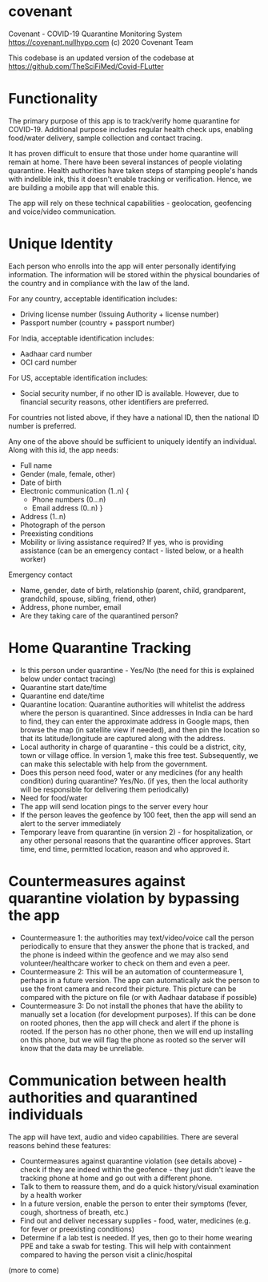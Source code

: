 # covenant
Covenant - COVID-19 Quarantine Monitoring System
https://covenant.nullhypo.com
(c) 2020 Covenant Team

This codebase is an updated version of the codebase at https://github.com/TheSciFiMed/Covid-FLutter

# Functionality

The primary purpose of this app is to track/verify home quarantine for COVID-19. Additional purpose includes regular health check ups, enabling food/water delivery, sample collection and contact tracing.

It has proven difficult to ensure that those under home quarantine will remain at home. There have been several instances of people violating quarantine. Health authorities have taken steps of stamping people's hands with indelible ink, this it doesn't enable tracking or verification. Hence, we are building a mobile app that will enable this.

The app will rely on these technical capabilities - geolocation, geofencing and voice/video communication.

# Unique Identity
Each person who enrolls into the app will enter personally identifying information. The information will be stored within the physical boundaries of the country and in compliance with the law of the land. 

For any country, acceptable identification includes:
- Driving license number (Issuing Authority + license number)
- Passport number (country + passport number)

For India, acceptable identification includes:
- Aadhaar card number
- OCI card number

For US, acceptable identification includes:
- Social security number, if no other ID is available. However, due to financial security reasons, other identifiers are preferred.

For countries not listed above, if they have a national ID, then the national ID number is preferred.

Any one of the above should be sufficient to uniquely identify an individual. Along with this id, the app needs:
- Full name
- Gender (male, female, other)
- Date of birth
- Electronic communication (1..n) {
    - Phone numbers (0...n)
    - Email address (0..n)
}
- Address (1..n)
- Photograph of the person
- Preexisting conditions
- Mobility or living assistance required? If yes, who is providing assistance (can be an emergency contact - listed below, or a health worker)

Emergency contact
- Name, gender, date of birth, relationship (parent, child, grandparent, grandchild, spouse, sibling, friend, other)
- Address, phone number, email
- Are they taking care of the quarantined person?

# Home Quarantine Tracking
- Is this person under quarantine - Yes/No (the need for this is explained below under contact tracing)
- Quarantine start date/time
- Quarantine end date/time
- Quarantine location: Quarantine authorities will whitelist the address where the person is quarantined. Since addresses in India can be hard to find, they can enter the approximate address in Google maps, then browse the map (in satellite view if needed), and then pin the location so that its latitude/longitude are captured along with the address.
- Local authority in charge of quarantine - this could be a district, city, town or village office. In version 1, make this free test. Subsequently, we can make this selectable with help from the government.
- Does this person need food, water or any medicines (for any health condition) during quarantine? Yes/No. (if yes, then the local authority will be responsible for delivering them periodically)
- Need for food/water
- The app will send location pings to the server every hour
- If the person leaves the geofence by 100 feet, then the app will send an alert to the server immediately
- Temporary leave from quarantine (in version 2) -   for hospitalization, or any other personal reasons that the quarantine officer approves. Start time, end time, permitted location, reason and who approved it. 

# Countermeasures against quarantine violation by bypassing the app
- Countermeasure 1: the authorities may text/video/voice call the person periodically to ensure that they answer the phone that is tracked, and the phone is indeed within the geofence and we may also send volunteer/healthcare worker to check on them and even a peer.
- Countermeasure 2: This will be an automation of countermeasure 1, perhaps in a future version. The app can automatically ask the person to use the front camera and record their picture. This picture can be compared with the picture on file (or with Aadhaar database if possible)
- Countermeasure 3: Do not install the phones that have the ability to manually set a location (for development purposes). If this can be done on rooted phones, then the app will check and alert if the phone is rooted. If the person has no other phone, then we will end up installing on this phone, but we will flag the phone as rooted so the server will know that the data may be unreliable.


# Communication between health authorities and quarantined individuals
The app will have text, audio and video capabilities. There are several reasons behind these features:
- Countermeasures against quarantine violation (see details above) - check if they are indeed within the geofence - they just didn't leave the tracking phone at home and go out with a different phone.
- Talk to them to reassure them, and do a quick history/visual examination by a health worker
- In a future version, enable the person to enter their symptoms (fever, cough, shortness of breath, etc.)
- Find out and deliver necessary supplies - food, water, medicines (e.g. for fever or preexisting conditions)
- Determine if a lab test is needed. If yes, then go to their home wearing PPE and take a swab for testing. This will help with containment compared to having the person visit a clinic/hospital

(more to come)
